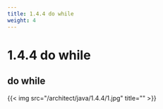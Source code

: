 ```yaml
---
title: 1.4.4 do while
weight: 4
---
```

# 1.4.4 do while
## do while
{{< img src="/architect/java/1.4.4/1.jpg" title="" >}}